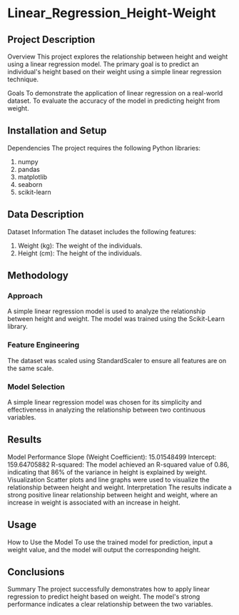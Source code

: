 # Linear_Regression_Height-Weight

## Project Description
Overview
This project explores the relationship between height and weight using a linear regression model. The primary goal is to predict an individual's height based on their weight using a simple linear regression technique.

Goals
To demonstrate the application of linear regression on a real-world dataset.
To evaluate the accuracy of the model in predicting height from weight.

## Installation and Setup
Dependencies
The project requires the following Python libraries:

1. numpy
2. pandas
3. matplotlib
4. seaborn
5. scikit-learn

## Data Description
Dataset Information
The dataset includes the following features:

1. Weight (kg): The weight of the individuals.
2. Height (cm): The height of the individuals.

## Methodology
### Approach
A simple linear regression model is used to analyze the relationship between height and weight.
The model was trained using the Scikit-Learn library.
### Feature Engineering
The dataset was scaled using StandardScaler to ensure all features are on the same scale.
### Model Selection
A simple linear regression model was chosen for its simplicity and effectiveness in analyzing the relationship between two continuous variables.
## Results
Model Performance
Slope (Weight Coefficient): 15.01548499
Intercept: 159.64705882
R-squared: The model achieved an R-squared value of 0.86, indicating that 86% of the variance in height is explained by weight.
Visualization
Scatter plots and line graphs were used to visualize the relationship between height and weight.
Interpretation
The results indicate a strong positive linear relationship between height and weight, where an increase in weight is associated with an increase in height.

## Usage
How to Use the Model
To use the trained model for prediction, input a weight value, and the model will output the corresponding height. 

## Conclusions
Summary
The project successfully demonstrates how to apply linear regression to predict height based on weight. The model's strong performance indicates a clear relationship between the two variables.




